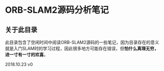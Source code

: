 # ORB-SLAM2源码分析笔记

## 关于此目录

此目录包含了空闲时间中阅读ORB-SLAM2源码的一些笔记，因为目录存在的意义就是入门SLAM时的学习过程，因此很多地方可能存在错误，但**怕什么真理无穷，进一寸有一寸的欢喜**。

2018.10.23 v0